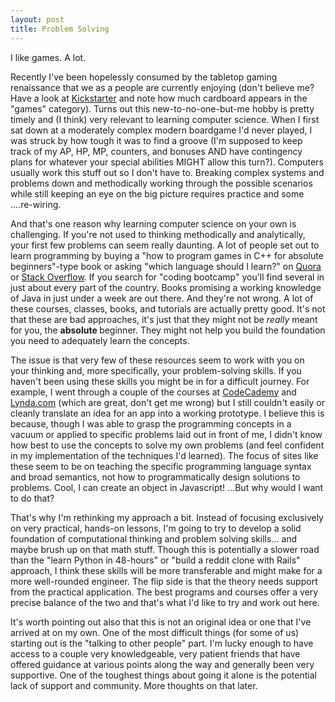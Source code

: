 ```yaml
---
layout: post
title: Problem Solving
---
```


I like games. A lot.

Recently I've been hopelessly consumed by the tabletop gaming renaissance that we as a people are currently enjoying (don't believe me? Have a look at <a href="https://www.kickstarter.com/discover/categories/games?ref=discover_index">Kickstarter</a> and note how much cardboard appears in the "games" category). Turns out this new-to-no-one-but-me hobby is pretty timely and (I think) very relevant to learning computer science. When I first sat down at a moderately complex modern boardgame I'd never played, I was struck by how tough it was to find a groove (I'm supposed to keep track of my AP, HP, MP, counters, and bonuses AND have contingency plans for whatever your special abilities MIGHT allow this turn?). Computers usually work this stuff out so I don't have to. Breaking complex systems and problems down and methodically working through the possible scenarios while still keeping an eye on the big picture requires practice and some ....re-wiring.

And that's one reason why learning computer science on your own is challenging. If you're not used to thinking methodically and analytically, your first few problems can seem really daunting. A lot of people set out to learn programming by buying a "how to program games in C++ for absolute beginners"-type book or asking "which language should I learn?" on <a href="http://www.quora.com/" target="_blank">Quora</a> or <a href="http://stackoverflow.com/" target="_blank">Stack Overflow</a>. If you search for "coding bootcamp" you'll find several in just about every part of the country. Books promising a working knowledge of Java in just under a week are out there. And they're not wrong. A lot of these courses, classes, books, and tutorials are actually pretty good. It's not that these are bad approaches, it's just that they might not be <em>really </em>meant for you, the <strong>absolute </strong>beginner. They might not help you build the foundation you need to adequately learn the concepts.

The issue is that very few of these resources seem to work with you on your thinking and, more specifically, your problem-solving skills. If you haven't been using these skills you might be in for a difficult journey. For example, I went through a couple of the courses at <a href="http://www.codecademy.com/" target="_blank">CodeCademy</a> and <a href="http://www.lynda.com/" target="_blank">Lynda.com</a> (which are great, don't get me wrong) but I still couldn't easily or cleanly translate an idea for an app into a working prototype. I believe this is because, though I was able to grasp the programming concepts in a vacuum or applied to specific problems laid out in front of me, I didn't know how best to use the concepts to solve my own problems (and feel confident in my implementation of the techniques I'd learned). The focus of sites like these seem to be on teaching the specific programming language syntax and broad semantics, not how to programmatically design solutions to problems. Cool, I can create an object in Javascript! ...But why would I want to do that?

That's why I'm rethinking my approach a bit. Instead of focusing exclusively on very practical, hands-on lessons, I'm going to try to develop a solid foundation of computational thinking and problem solving skills... and maybe brush up on that math stuff. Though this is potentially a slower road than the "learn Python in 48-hours" or "build a reddit clone with Rails" approach, I think these skills will be more transferable and might make for a more well-rounded engineer. The flip side is that the theory needs support from the practical application. The best programs and courses offer a very precise balance of the two and that's what I'd like to try and work out here.

It's worth pointing out also that this is not an original idea or one that I've arrived at on my own. One of the most difficult things (for some of us) starting out is the "talking to other people" part. I'm lucky enough to have access to a couple very knowledgeable, very patient friends that have offered guidance at various points along the way and generally been very supportive. One of the toughest things about going it alone is the potential lack of support and community. More thoughts on that later.
